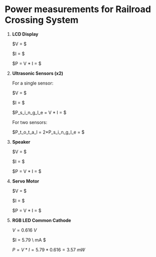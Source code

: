# Power measurements for Railroad Crossing System

1. __LCD Display__
   
   $V = $

   $I = $

   $P = V * I = $
   
3. __Ultrasonic Sensors (x2)__

   For a single sensor:
   
   $V = $

   $I = $

   $P_s_i_n_g_l_e = V * I = $

   For two sensors:

   $P_t_o_t_a_l = 2*P_s_i_n_g_l_e = $

5. __Speaker__

   $V = $

   $I = $

   $P = V * I = $
   
6. __Servo Motor__

   $V = $

   $I = $

   $P = V * I = $

8. __RGB LED Common Cathode__

   $V = 0.616 \ V$
   
   $I = 5.79 \ mA $
   
   $P = V * I = 5.79 * 0.616 = 3.57 \ mW$
